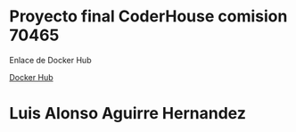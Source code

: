 # Proyecto final CoderHouse comision 70465

Enlace de Docker Hub

[Docker Hub](https://hub.docker.com/r/jessiqkaorozcoperez/proyecto_final_jessica_orozco)

# Luis Alonso Aguirre Hernandez
